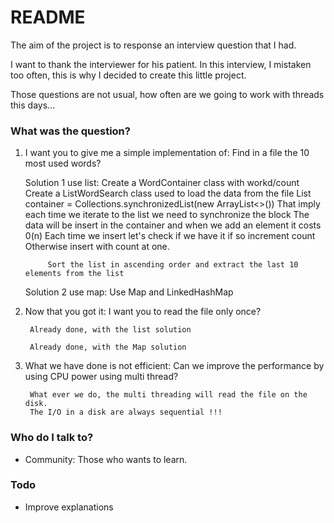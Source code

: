 # README #

The aim of the project is to response an interview question that I had.

I want to thank the interviewer for his patient. In this interview, I mistaken 
too often, this is why I decided to create this little project. 

Those questions are not usual, how often are we going to work with threads 
this days...


### What was the question? ###
1. I want you to give me a simple implementation of:
	Find in a file the 10 most used words?

    Solution 1 use list:
        Create a WordContainer class with workd/count
        Create a ListWordSearch class used to load the data from the file
            List<WordContainer> container = Collections.synchronizedList(new ArrayList<>())
                That imply each time we iterate to the list we need to synchronize the block 
            The data will be insert in the container and when we add an element it costs 0(n)
            Each time we insert let's check if we have it if so increment count
            Otherwise insert with count at one.

            Sort the list in ascending order and extract the last 10 elements from the list 

    Solution 2 use map:
        Use Map and LinkedHashMap

2. Now that you got it: 
    I want you to read the file only once?

        Already done, with the list solution

        Already done, with the Map solution

3. What we have done is not efficient: 
        Can we improve the performance by using CPU power using multi thread? 

        What ever we do, the multi threading will read the file on the disk. 
        The I/O in a disk are always sequential !!!

### Who do I talk to? ###
* Community: Those who wants to learn.

### Todo ###
* Improve explanations
